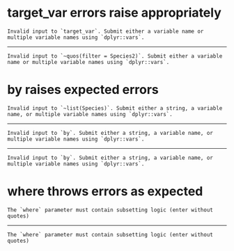 # target_var errors raise appropriately

    Invalid input to `target_var`. Submit either a variable name or multiple variable names using `dplyr::vars`.

---

    Invalid input to `~quos(filter = Species2)`. Submit either a variable name or multiple variable names using `dplyr::vars`.

# by raises expected errors

    Invalid input to `~list(Species)`. Submit either a string, a variable name, or multiple variable names using `dplyr::vars`.

---

    Invalid input to `by`. Submit either a string, a variable name, or multiple variable names using `dplyr::vars`.

---

    Invalid input to `by`. Submit either a string, a variable name, or multiple variable names using `dplyr::vars`.

# where throws errors as expected

    The `where` parameter must contain subsetting logic (enter without quotes)

---

    The `where` parameter must contain subsetting logic (enter without quotes)

